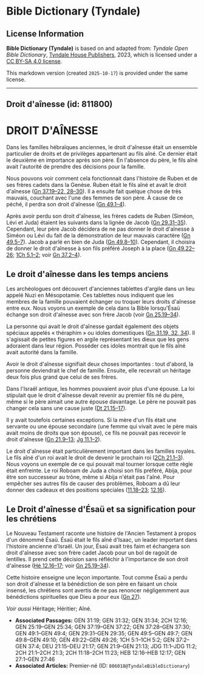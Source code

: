 # Bible Dictionary (Tyndale)

## License Information

**Bible Dictionary (Tyndale)** is based on and adapted from: _Tyndale Open Bible Dictionary_, [Tyndale House Publishers](https://tyndaleopenresources.com/), 2023, which is licensed under a [CC BY-SA 4.0 license](https://creativecommons.org/licenses/by-sa/4.0/legalcode.en).

This markdown version (created `2025-10-17`) is provided under the same license.



--------------------------------

## Droit d'aînesse (id: 811800)

DROIT D'AÎNESSE
===============

Dans les familles hébraïques anciennes, le droit d'aînesse était un ensemble particulier de droits et de privilèges appartenant au fils aîné. Ce dernier était le deuxième en importance après son père. En l'absence du père, le fils aîné avait l'autorité de prendre des décisions pour la famille.

Nous pouvons voir comment cela fonctionnait dans l'histoire de Ruben et de ses frères cadets dans la Genèse. Ruben était le fils aîné et avait le droit d'aînesse ([Gn 37\.19–22, 28–30](https://ref.ly/Gen37:19-Gen37:22,Gen37:28-Gen37:30)). Il a ensuite fait quelque chose de très mauvais, couchant avec l'une des femmes de son père. À cause de ce péché, il perdra son droit d'aînesse ([Gn 49\.1–4](https://ref.ly/Gen49:1-Gen49:4)).

Après avoir perdu son droit d'aînesse, les frères cadets de Ruben (Siméon, Lévi et Juda) étaient les suivants dans la lignée de Jacob ([Gn 29\.31–35](https://ref.ly/Gen29:31-Gen29:35)). Cependant, leur père Jacob décidera de ne pas donner le droit d'aînesse à Siméon ou Lévi du fait de la démonstration de leur mauvais caractère ([Gn 49\.5–7](https://ref.ly/Gen49:5-Gen49:7)). Jacob a parlé en bien de Juda ([Gn 49\.8–10](https://ref.ly/Gen49:8-Gen49:10)). Cependant, il choisira de donner le droit d'aînesse à son fils préféré Joseph à la place ([Gn 49\.22–26](https://ref.ly/Gen49:22-Gen49:26); [1Ch 5\.1–2](https://ref.ly/1Chr5:1-1Chr5:2); voir [Gn 37\.2–4](https://ref.ly/Gen37:2-Gen37:4)).

Le droit d'aînesse dans les temps anciens
-----------------------------------------

Les archéologues ont découvert d'anciennes tablettes d'argile dans un lieu appelé Nuzi en Mésopotamie. Ces tablettes nous indiquent que les membres de la famille pouvaient échanger ou troquer leurs droits d'aînesse entre eux. Nous voyons un exemple de cela dans la Bible lorsqu'Ésaü échange son droit d'aînesse avec son frère Jacob (voir [Gn 25\.19–34](https://ref.ly/Gen25:19-Gen25:34)).

La personne qui avait le droit d'aînesse gardait également des objets spéciaux appelés « théraphim » ou idoles domestiques ([Gn 31\.19, 32, 34](https://ref.ly/Gen31:19,Gen31:32,Gen31:34)). Il s'agissait de petites figures en argile représentant les dieux que les gens adoraient dans leur région. Posséder ces idoles montrait que le fils aîné avait autorité dans la famille.

Avoir le droit d'aînesse signifiait deux choses importantes : tout d'abord, la personne deviendrait le chef de famille. Ensuite, elle recevrait un héritage deux fois plus grand que celui de ses frères.

Dans l'Israël antique, les hommes pouvaient avoir plus d'une épouse. La loi stipulait que le droit d'aînesse devait revenir au premier fils né du père, même si le père aimait une autre épouse davantage. Le père ne pouvait pas changer cela sans une cause juste ([Dt 21\.15–17](https://ref.ly/Deut21:15-Deut21:17)).

Il y avait toutefois certaines exceptions. Si la mère d'un fils était une servante ou une épouse secondaire (une femme qui vivait avec le père mais avait moins de droits que son épouse), ce fils ne pouvait pas recevoir le droit d'aînesse ([Gn 21\.9–13](https://ref.ly/Gen21:9-Gen21:13); [Jg 11\.1–2](https://ref.ly/Judg11:1-Judg11:2)).

Le droit d'aînesse était particulièrement important dans les familles royales. Le fils aîné d'un roi avait le droit de devenir le prochain roi ([2Ch 21\.1–3](https://ref.ly/2Chr21:1-2Chr21:3)). Nous voyons un exemple de ce qui pouvait mal tourner lorsque cette règle était enfreinte. Le roi Roboam de Juda a choisi son fils préféré, Abija, pour être son successeur au trône, même si Abija n'était pas l'aîné. Pour empêcher ses autres fils de causer des problèmes, Roboam a dû leur donner des cadeaux et des positions spéciales ([11\.18–23](https://ref.ly/2Chr11:18-2Chr11:23); [12\.16](https://ref.ly/2Chr12:16)).

Le Droit d'aînesse d'Ésaü et sa signification pour les chrétiens
----------------------------------------------------------------

Le Nouveau Testament raconte une histoire de l'Ancien Testament à propos d'un dénommé Ésaü. Ésaü était le fils aîné d'Isaac, un leader important dans l'histoire ancienne d'Israël. Un jour, Ésaü avait très faim et échangera son droit d'aînesse avec son frère cadet Jacob pour un bol de ragoût de lentilles. Il prend cette décision sans réfléchir à l'importance de son droit d'aînesse ([Hé 12\.16–17](https://ref.ly/Heb12:16-Heb12:17); voir [Gn 25\.19–34](https://ref.ly/Gen25:19-Gen25:34)).

Cette histoire enseigne une leçon importante. Tout comme Ésaü a perdu son droit d'aînesse et la bénédiction de son père en faisant un choix insensé, les chrétiens sont avertis de ne pas renoncer négligemment aux bénédictions spirituelles que Dieu a pour eux ([Gn 27](https://ref.ly/Gen27:1-Gen27:46)).

*Voir aussi* Héritage; Héritier; Aîné.

* **Associated Passages:** GEN 31:19; GEN 31:32; GEN 31:34; 2CH 12:16; GEN 25:19–GEN 25:34; GEN 37:19–GEN 37:22; GEN 37:28–GEN 37:30; GEN 49:1–GEN 49:4; GEN 29:31–GEN 29:35; GEN 49:5–GEN 49:7; GEN 49:8–GEN 49:10; GEN 49:22–GEN 49:26; 1CH 5:1–1CH 5:2; GEN 37:2–GEN 37:4; DEU 21:15–DEU 21:17; GEN 21:9–GEN 21:13; JDG 11:1–JDG 11:2; 2CH 21:1–2CH 21:3; 2CH 11:18–2CH 11:23; HEB 12:16–HEB 12:17; GEN 27:1–GEN 27:46
* **Associated Articles:** Premier-né (ID: `806018@TyndaleBibleDictionary`)


